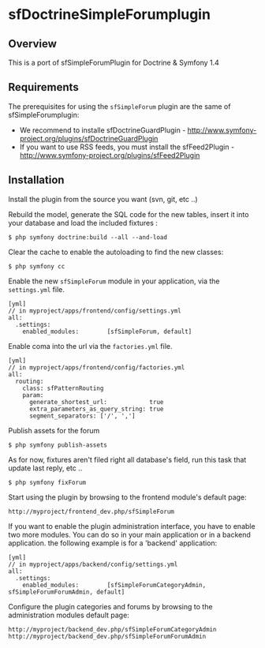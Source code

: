 sfDoctrineSimpleForumplugin
========================================================

Overview
--------

This is a port of sfSimpleForumPlugin for Doctrine & Symfony 1.4


Requirements
------------

The prerequisites for using the `sfSimpleForum` plugin are the same of sfSimpleForumplugin:

  * We recommend to installe sfDoctrineGuardPlugin - http://www.symfony-project.org/plugins/sfDoctrineGuardPlugin
  * If you want to use RSS feeds, you must install the sfFeed2Plugin - http://www.symfony-project.org/plugins/sfFeed2Plugin

Installation
------------

Install the plugin from the source you want (svn, git, etc ..)

Rebuild the model, generate the SQL code for the new tables, insert it into your database and load the included fixtures :
    
    $ php symfony doctrine:build --all --and-load

Clear the cache to enable the autoloading to find the new classes:
    
    $ php symfony cc

Enable the new `sfSimpleForum` module in your application, via the `settings.yml` file.
    
    [yml]
    // in myproject/apps/frontend/config/settings.yml
    all:
      .settings:
        enabled_modules:        [sfSimpleForum, default]

Enable coma into the url via the `factories.yml` file.
    
    [yml]
    // in myproject/apps/frontend/config/factories.yml
    all:
      routing:
        class: sfPatternRouting
        param:
          generate_shortest_url:            true
          extra_parameters_as_query_string: true
          segment_separators: ['/', ',']

Publish assets for the forum

    $ php symfony publish-assets

As for now, fixtures aren't filed right all database's field, run this task that update last reply, etc ..

    $ php symfony fixForum

Start using the plugin by browsing to the frontend module's default page:
     
    http://myproject/frontend_dev.php/sfSimpleForum

If you want to enable the plugin administration interface, you have to enable two more modules. You can do so in your main application or in a backend application. the following example is for a 'backend' application:

    [yml]
    // in myproject/apps/backend/config/settings.yml
    all:
      .settings:
        enabled_modules:        [sfSimpleForumCategoryAdmin, sfSimpleForumForumAdmin, default]

Configure the plugin categories and forums by browsing to the administration modules default page:
     
    http://myproject/backend_dev.php/sfSimpleForumCategoryAdmin
    http://myproject/backend_dev.php/sfSimpleForumForumAdmin